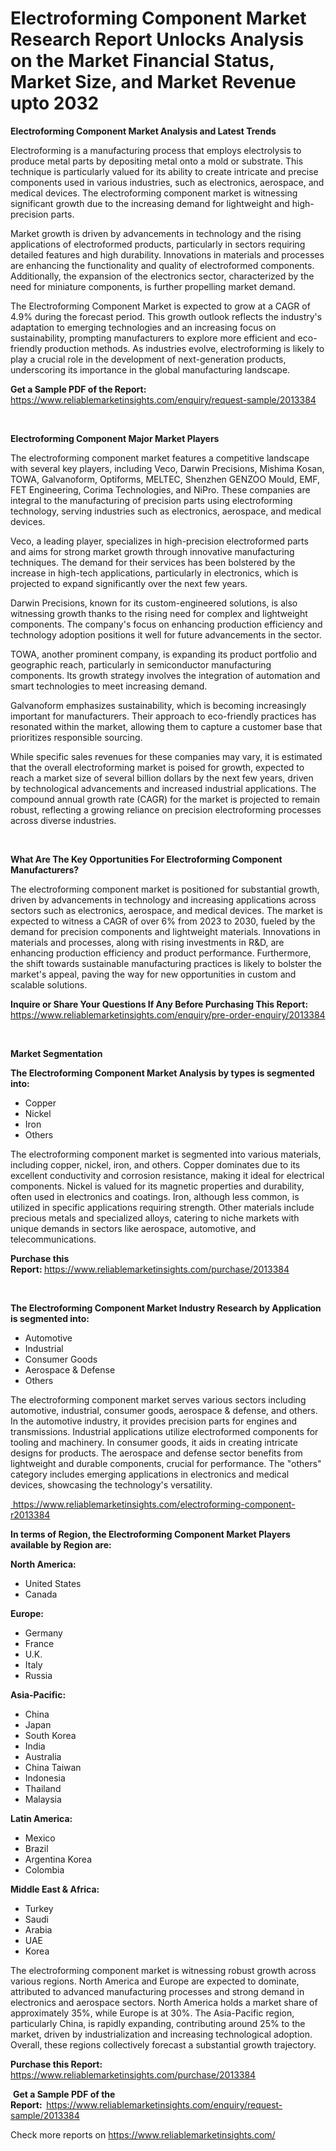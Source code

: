 <p><h1>Electroforming Component Market Research Report Unlocks Analysis on the Market Financial Status, Market Size, and Market Revenue upto 2032</h1></p><p><strong>Electroforming Component Market Analysis and Latest Trends</strong></p>
<p><p>Electroforming is a manufacturing process that employs electrolysis to produce metal parts by depositing metal onto a mold or substrate. This technique is particularly valued for its ability to create intricate and precise components used in various industries, such as electronics, aerospace, and medical devices. The electroforming component market is witnessing significant growth due to the increasing demand for lightweight and high-precision parts.</p><p>Market growth is driven by advancements in technology and the rising applications of electroformed products, particularly in sectors requiring detailed features and high durability. Innovations in materials and processes are enhancing the functionality and quality of electroformed components. Additionally, the expansion of the electronics sector, characterized by the need for miniature components, is further propelling market demand.</p><p>The Electroforming Component Market is expected to grow at a CAGR of 4.9% during the forecast period. This growth outlook reflects the industry's adaptation to emerging technologies and an increasing focus on sustainability, prompting manufacturers to explore more efficient and eco-friendly production methods. As industries evolve, electroforming is likely to play a crucial role in the development of next-generation products, underscoring its importance in the global manufacturing landscape.</p></p>
<p><strong>Get a Sample PDF of the Report:&nbsp;</strong> <a href="https://www.reliablemarketinsights.com/enquiry/request-sample/2013384?utm_campaign=2143&utm_medium=2&utm_source=Github&utm_content=ia&utm_term=05022025&utm_id=electroforming-component">https://www.reliablemarketinsights.com/enquiry/request-sample/2013384</a></p>
<p>&nbsp;</p>
<p><strong>Electroforming Component Major Market Players</strong></p>
<p><p>The electroforming component market features a competitive landscape with several key players, including Veco, Darwin Precisions, Mishima Kosan, TOWA, Galvanoform, Optiforms, MELTEC, Shenzhen GENZOO Mould, EMF, FET Engineering, Corima Technologies, and NiPro. These companies are integral to the manufacturing of precision parts using electroforming technology, serving industries such as electronics, aerospace, and medical devices.</p><p>Veco, a leading player, specializes in high-precision electroformed parts and aims for strong market growth through innovative manufacturing techniques. The demand for their services has been bolstered by the increase in high-tech applications, particularly in electronics, which is projected to expand significantly over the next few years.</p><p>Darwin Precisions, known for its custom-engineered solutions, is also witnessing growth thanks to the rising need for complex and lightweight components. The company's focus on enhancing production efficiency and technology adoption positions it well for future advancements in the sector.</p><p>TOWA, another prominent company, is expanding its product portfolio and geographic reach, particularly in semiconductor manufacturing components. Its growth strategy involves the integration of automation and smart technologies to meet increasing demand.</p><p>Galvanoform emphasizes sustainability, which is becoming increasingly important for manufacturers. Their approach to eco-friendly practices has resonated within the market, allowing them to capture a customer base that prioritizes responsible sourcing.</p><p>While specific sales revenues for these companies may vary, it is estimated that the overall electroforming market is poised for growth, expected to reach a market size of several billion dollars by the next few years, driven by technological advancements and increased industrial applications. The compound annual growth rate (CAGR) for the market is projected to remain robust, reflecting a growing reliance on precision electroforming processes across diverse industries.</p></p>
<p>&nbsp;</p>
<p><strong>What Are The Key Opportunities For Electroforming Component Manufacturers?</strong></p>
<p><p>The electroforming component market is positioned for substantial growth, driven by advancements in technology and increasing applications across sectors such as electronics, aerospace, and medical devices. The market is expected to witness a CAGR of over 6% from 2023 to 2030, fueled by the demand for precision components and lightweight materials. Innovations in materials and processes, along with rising investments in R&D, are enhancing production efficiency and product performance. Furthermore, the shift towards sustainable manufacturing practices is likely to bolster the market's appeal, paving the way for new opportunities in custom and scalable solutions.</p></p>
<p><strong>Inquire or Share Your Questions If Any Before Purchasing This Report:</strong> <a href="https://www.reliablemarketinsights.com/enquiry/pre-order-enquiry/2013384?utm_campaign=2143&utm_medium=2&utm_source=Github&utm_content=ia&utm_term=05022025&utm_id=electroforming-component">https://www.reliablemarketinsights.com/enquiry/pre-order-enquiry/2013384</a></p>
<p>&nbsp;</p>
<p><strong>Market Segmentation</strong></p>
<p><strong>The Electroforming Component Market Analysis by types is segmented into:</strong></p>
<p><ul><li>Copper</li><li>Nickel</li><li>Iron</li><li>Others</li></ul></p>
<p><p>The electroforming component market is segmented into various materials, including copper, nickel, iron, and others. Copper dominates due to its excellent conductivity and corrosion resistance, making it ideal for electrical components. Nickel is valued for its magnetic properties and durability, often used in electronics and coatings. Iron, although less common, is utilized in specific applications requiring strength. Other materials include precious metals and specialized alloys, catering to niche markets with unique demands in sectors like aerospace, automotive, and telecommunications.</p></p>
<p><strong>Purchase this Report:&nbsp;</strong><a href="https://www.reliablemarketinsights.com/purchase/2013384?utm_campaign=2143&utm_medium=2&utm_source=Github&utm_content=ia&utm_term=05022025&utm_id=electroforming-component">https://www.reliablemarketinsights.com/purchase/2013384</a></p>
<p>&nbsp;</p>
<p><strong>The Electroforming Component Market Industry Research by Application is segmented into:</strong></p>
<p><ul><li>Automotive</li><li>Industrial</li><li>Consumer Goods</li><li>Aerospace & Defense</li><li>Others</li></ul></p>
<p><p>The electroforming component market serves various sectors including automotive, industrial, consumer goods, aerospace & defense, and others. In the automotive industry, it provides precision parts for engines and transmissions. Industrial applications utilize electroformed components for tooling and machinery. In consumer goods, it aids in creating intricate designs for products. The aerospace and defense sector benefits from lightweight and durable components, crucial for performance. The "others" category includes emerging applications in electronics and medical devices, showcasing the technology's versatility.</p></p>
<p><a href="https://www.reliablemarketinsights.com/electroforming-component-r2013384?utm_campaign=2143&utm_medium=2&utm_source=Github&utm_content=ia&utm_term=05022025&utm_id=electroforming-component">&nbsp;https://www.reliablemarketinsights.com/electroforming-component-r2013384</a></p>
<p><strong>In terms of Region, the Electroforming Component Market Players available by Region are:</strong></p>
<p>
    <p> <strong> North America: </strong>
        <ul>
            <li>United States</li>
            <li>Canada</li>
        </ul>
        </p> 
    <p> <strong> Europe: </strong>
        <ul>
            <li>Germany</li>
            <li>France</li>
            <li>U.K.</li>
            <li>Italy</li>
            <li>Russia</li>
        </ul>
        </p> 
    <p> <strong> Asia-Pacific: </strong>
        <ul>
            <li>China</li>
            <li>Japan</li>
            <li>South Korea</li>
            <li>India</li>
            <li>Australia</li>
            <li>China Taiwan</li>
            <li>Indonesia</li>
            <li>Thailand</li>
            <li>Malaysia</li>
        </ul>
        </p> 
    <p> <strong> Latin America: </strong>
        <ul>
            <li>Mexico</li>
            <li>Brazil</li>
            <li>Argentina Korea</li>
            <li>Colombia</li>
        </ul>
        </p> 
    <p> <strong> Middle East & Africa: </strong>
        <ul>
            <li>Turkey</li>
            <li>Saudi</li>
            <li>Arabia</li>
            <li>UAE</li>
            <li>Korea</li>
        </ul>
    </p>
    </p>
<p><p>The electroforming component market is witnessing robust growth across various regions. North America and Europe are expected to dominate, attributed to advanced manufacturing processes and strong demand in electronics and aerospace sectors. North America holds a market share of approximately 35%, while Europe is at 30%. The Asia-Pacific region, particularly China, is rapidly expanding, contributing around 25% to the market, driven by industrialization and increasing technological adoption. Overall, these regions collectively forecast a substantial growth trajectory.</p></p>
<p><strong>Purchase this Report: </strong><a href="https://www.reliablemarketinsights.com/purchase/2013384?utm_campaign=2143&utm_medium=2&utm_source=Github&utm_content=ia&utm_term=05022025&utm_id=electroforming-component">https://www.reliablemarketinsights.com/purchase/2013384</a></p>
<p>&nbsp;<strong>Get a Sample PDF of the Report:&nbsp;&nbsp;</strong><a href="https://www.reliablemarketinsights.com/enquiry/request-sample/2013384?utm_campaign=2143&utm_medium=2&utm_source=Github&utm_content=ia&utm_term=05022025&utm_id=electroforming-component">https://www.reliablemarketinsights.com/enquiry/request-sample/2013384</a></p>
<p><strong></strong></p>
<p>Check more reports on <a href="https://www.reliablemarketinsights.com/?utm_campaign=2143&utm_medium=2&utm_source=Github&utm_content=ia&utm_term=05022025&utm_id=electroforming-component">https://www.reliablemarketinsights.com/</a></p>